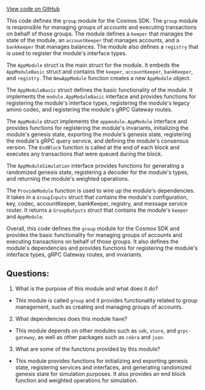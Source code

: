 [View code on GitHub](https://github.com/cosmos/cosmos-sdk.git/x/group/module/module.go)

This code defines the `group` module for the Cosmos SDK. The `group` module is responsible for managing groups of accounts and executing transactions on behalf of those groups. The module defines a `keeper` that manages the state of the module, an `accountKeeper` that manages accounts, and a `bankKeeper` that manages balances. The module also defines a `registry` that is used to register the module's interface types.

The `AppModule` struct is the main struct for the module. It embeds the `AppModuleBasic` struct and contains the `keeper`, `accountKeeper`, `bankKeeper`, and `registry`. The `NewAppModule` function creates a new `AppModule` object.

The `AppModuleBasic` struct defines the basic functionality of the module. It implements the `module.AppModuleBasic` interface and provides functions for registering the module's interface types, registering the module's legacy amino codec, and registering the module's gRPC Gateway routes.

The `AppModule` struct implements the `appmodule.AppModule` interface and provides functions for registering the module's invariants, initializing the module's genesis state, exporting the module's genesis state, registering the module's gRPC query service, and defining the module's consensus version. The `EndBlock` function is called at the end of each block and executes any transactions that were queued during the block.

The `AppModuleSimulation` interface provides functions for generating a randomized genesis state, registering a decoder for the module's types, and returning the module's weighted operations.

The `ProvideModule` function is used to wire up the module's dependencies. It takes in a `GroupInputs` struct that contains the module's configuration, key, codec, accountKeeper, bankKeeper, registry, and message service router. It returns a `GroupOutputs` struct that contains the module's `keeper` and `AppModule`.

Overall, this code defines the `group` module for the Cosmos SDK and provides the basic functionality for managing groups of accounts and executing transactions on behalf of those groups. It also defines the module's dependencies and provides functions for registering the module's interface types, gRPC Gateway routes, and invariants.
## Questions: 
 1. What is the purpose of this module and what does it do?
- This module is called `group` and it provides functionality related to group management, such as creating and managing groups of accounts.

2. What dependencies does this module have?
- This module depends on other modules such as `sdk`, `store`, and `grpc-gateway`, as well as other packages such as `cobra` and `json`.

3. What are some of the functions provided by this module?
- This module provides functions for initializing and exporting genesis state, registering services and interfaces, and generating randomized genesis state for simulation purposes. It also provides an end block function and weighted operations for simulation.